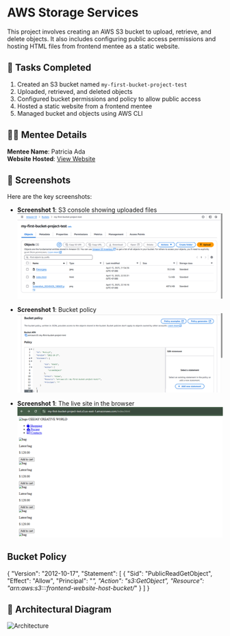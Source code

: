# AWS Storage Services

This project involves creating an AWS S3 bucket to upload, retrieve, and delete objects. It also includes configuring public access permissions and hosting HTML files from frontend mentee as a static website.

## 📌 Tasks Completed

1. Created an S3 bucket named `my-first-bucket-project-test`
2. Uploaded, retrieved, and deleted objects
3. Configured bucket permissions and policy to allow public access
4. Hosted a static website from a frontend mentee
5. Managed bucket and objects using AWS CLI

## 👨‍🎓 Mentee Details
**Mentee Name**: Patricia Ada  
**Website Hosted**: [View Website](https://my-first-bucket-project-test.s3.us-east-1.amazonaws.com/index.html)

## 📸 Screenshots

Here are the key screenshots:

- **Screenshot 1**: S3 console showing uploaded files
  ![S3 console showing uploaded files](https://github.com/OrireB/aws-storage-services/blob/main/S3%20Uploaded%20files.png?raw=true)

- **Screenshot 1**: Bucket policy
  ![Bucket policy](https://github.com/OrireB/aws-storage-services/blob/main/Bucket%20policy.png?raw=true)

- **Screenshot 1**: The live site in the browser
  ![The live site in the browser](https://github.com/OrireB/aws-storage-services/blob/main/Live%20site%20in%20the%20browser.png?raw=true)

## Bucket Policy

{
  "Version": "2012-10-17",
  "Statement": [
    {
      "Sid": "PublicReadGetObject",
      "Effect": "Allow",
      "Principal": "*",
      "Action": "s3:GetObject",
      "Resource": "arn:aws:s3:::frontend-website-host-bucket/*"
    }
  ]
}


## 📐 Architectural Diagram

![Architecture](architecture-diagram.png)

